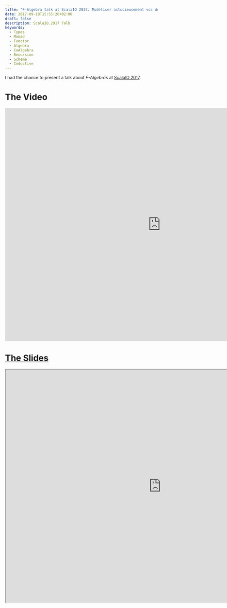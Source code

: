```yaml
---
title: "F-Algebra talk at ScalaIO 2017: Modéliser astucieusement vos données"
date: 2017-09-18T15:55:26+02:00
draft: false
description: ScalaIO.2017 Talk
keywords:
  - Types
  - Monad
  - Functor
  - Algebra
  - CoAlgebra
  - Recursion
  - Scheme
  - Inductive
---
```


I had the chance to present a talk about *F-Algebras* at [ScalaIO 2017](https://scala.io/2017/talks.html#/#SJO-8794).

# The Video

<iframe width="1024" height="768" src="https://www.youtube.com/embed/MfxN6oSLKDU" frameborder="0" allow="accelerometer; autoplay; encrypted-media; gyroscope; picture-in-picture" allowfullscreen></iframe>  

# [The Slides](https://chrilves.github.io/f-algebra-talk/index.html)

<iframe width="1024" height="768" src="https://chrilves.github.io/f-algebra-talk/index.html"></iframe>
